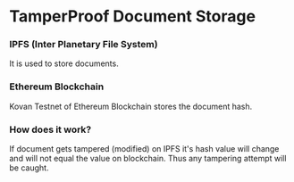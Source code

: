 # TamperProof Document Storage

### IPFS (Inter Planetary File System)

It is used to store documents.

### Ethereum Blockchain

Kovan Testnet of Ethereum Blockchain stores the document hash.

### How does it work?

If document gets tampered (modified) on IPFS it's hash value will change and will not equal the value on blockchain.
Thus any tampering attempt will be caught.
